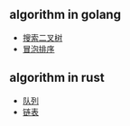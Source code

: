 ## algorithm in golang
* [搜索二叉树](https://github.com/elvin-du/algorithm/edit/master/BinarySearchTree.go)
* [冒泡排序](./BubbleSort.go)

## algorithm in rust

* [队列](https://github.com/elvin-du/algorithm/blob/master/queue.rs)
* [链表]()
